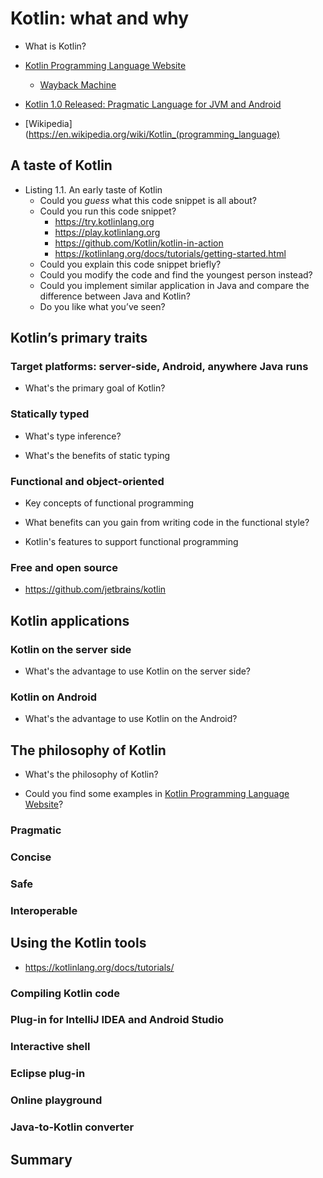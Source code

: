 #   Kotlin: what and why

*   What is Kotlin?

*   [Kotlin Programming Language Website](https://kotlinlang.org/)

    *   [Wayback Machine](https://web.archive.org/web/*/kotlinlang.org)

*   [Kotlin 1.0 Released: Pragmatic Language for JVM and Android](https://blog.jetbrains.com/kotlin/2016/02/kotlin-1-0-released-pragmatic-language-for-jvm-and-android/)

*   [Wikipedia](https://en.wikipedia.org/wiki/Kotlin_(programming_language)

##  A taste of Kotlin

*   Listing 1.1. An early taste of Kotlin
    *   Could you *guess* what this code snippet is all about?
    *   Could you run this code snippet?
        *   https://try.kotlinlang.org
        *   https://play.kotlinlang.org
        *   https://github.com/Kotlin/kotlin-in-action
        *   https://kotlinlang.org/docs/tutorials/getting-started.html
    *   Could you explain this code snippet briefly?
    *   Could you modify the code and find the youngest person instead? 
    *   Could you implement similar application in Java and compare the difference between Java and Kotlin?
    *   Do you like what you’ve seen?

##  Kotlin’s primary traits

### Target platforms: server-side, Android, anywhere Java runs

*   What's the primary goal of Kotlin?

### Statically typed

*   What's type inference?

*   What's the benefits of static typing

### Functional and object-oriented

*   Key concepts of functional programming

*   What benefits can you gain from writing code in the functional style?

*   Kotlin's features to support functional programming

### Free and open source

*   https://github.com/jetbrains/kotlin

##  Kotlin applications

### Kotlin on the server side

*   What's the advantage to use Kotlin on the server side?

### Kotlin on Android

*   What's the advantage to use Kotlin on the Android?

##  The philosophy of Kotlin

*   What's the philosophy of Kotlin?

*   Could you find some examples in [Kotlin Programming Language Website](https://kotlinlang.org/)?

### Pragmatic

### Concise

### Safe

### Interoperable

##  Using the Kotlin tools

*   https://kotlinlang.org/docs/tutorials/

### Compiling Kotlin code

### Plug-in for IntelliJ IDEA and Android Studio

### Interactive shell

### Eclipse plug-in

### Online playground

### Java-to-Kotlin converter

##  Summary
